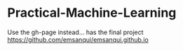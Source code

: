 # Practical-Machine-Learning
Use the gh-page instead... has the final project 
https://github.com/emsanqui/emsanqui.github.io
